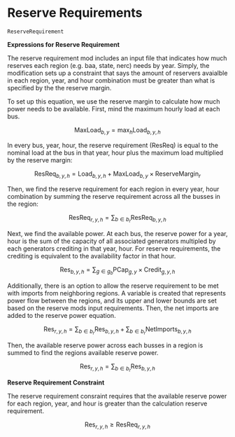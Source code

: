 Reserve Requirements
=========

```@docs
ReserveRequirement
```

**Expressions for Reserve Requirement**

The reserve requirement mod includes an input file that indicates how much reserves each region (e.g. baa, state, nerc) needs by year. Simply, the modification sets up a constraint that says the amount of reservers avaialble in each region, year, and hour combination must be greater than what is specified by the the reserve margin.

To set up this equation, we use the reserve margin to calculate how much power needs to be available. First, mind the maximum hourly load at each bus. 

$$
\
\text{MaxLoad}_{b,y} = \max_{h} \text{Load}_{b,y,h}
\
$$

In every bus, year, hour, the reserve requirement (ResReq) is equal to the nominal load at the bus in that year, hour plus the maximum load multiplied by the reserve margin:

$$
\text{ResReq}_{b,y,h} = \text{Load}_{b,y,h} + \text{MaxLoad}_{b,y} \times \text{ReserveMargin}_{r}
$$

Then, we find the reserve requirement for each region in every year, hour combination by summing the reserve requirement across all the busses in the region:

$$
\text{ResReq}_{r,y,h} = \sum_{b \in b_r} \text{ResReq}_{b,y,h}
$$

Next, we find the available power. At each bus, the reserve power for a year, hour is the sum of the capacity of all associated generators multipled by each generators crediting in that year, hour. For reserve requirements, the crediting is equivalent to the availability factor in that hour. 

$$
\text{Res}_{b,y,h} = \sum_{g \in g_b} \text{PCap}_{g,y} \times \text{Credit}_{g,y,h}
$$

Additionally, there is an option to allow the reserve requirement to be met with imports from neighboring regions. A variable is created that represents power flow between the regions, and its upper and lower bounds are set based on the reserve mods input requirements. Then, the net imports are added to the reserve power equation.

$$
\
\text{Res}_{r,y,h} =
\sum_{b \in b_r} \text{Res}_{b,y,h}
+ 
\sum_{b \in b_r} \text{NetImports}_{b,y,h}
\
$$

Then, the available reserve power across each busses in a region is summed to find the regions available reserve power.

$$
\text{Res}_{r,y,h} = \sum_{b \in b_r} \text{Res}_{b,y,h}
$$


**Reserve Requirement Constraint**

The reserve requirement consraint requires that the available reserve power for each region, year, and hour is greater than the calculation reserve requirement.

$$
\text{Res}_{r,y,h} \ge \text{ResReq}_{r,y,h}
$$
